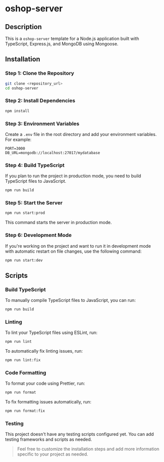 # oshop-server

## Description
This is a `oshop-server` template for a Node.js application built with TypeScript, Express.js, and MongoDB using Mongoose.

## Installation

### Step 1: Clone the Repository

```bash
git clone <repository_url>
cd oshop-server
```

### Step 2: Install Dependencies
```bash
npm install
```

### Step 3: Environment Variables
Create a `.env` file in the root directory and add your environment variables. For example:
```dotenv
PORT=3000
DB_URL=mongodb://localhost:27017/mydatabase
```

### Step 4: Build TypeScript
If you plan to run the project in production mode, you need to build TypeScript files to JavaScript.
```bash
npm run build
```

### Step 5: Start the Server
```bash
npm run start:prod
```
This command starts the server in production mode.

### Step 6: Development Mode
If you're working on the project and want to run it in development mode with automatic restart on file changes, use the following command:
```bash
npm run start:dev
```

## Scripts

### Build TypeScript
To manually compile TypeScript files to JavaScript, you can run:
```bash
npm run build
```

### Linting
To lint your TypeScript files using ESLint, run:
```bash
npm run lint
```
To automatically fix linting issues, run:
```bash
npm run lint:fix
```

### Code Formatting
To format your code using Prettier, run:
```bash
npm run format
```
To fix formatting issues automatically, run:
```bash
npm run format:fix
```

### Testing
This project doesn't have any testing scripts configured yet. You can add testing frameworks and scripts as needed.


>Feel free to customize the installation steps and add more information specific to your project as needed.